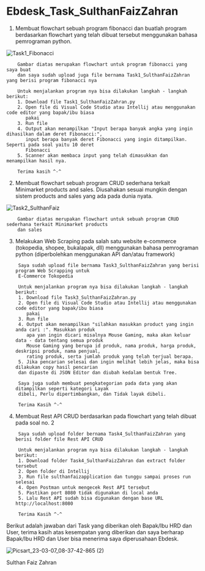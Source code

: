 # Ebdesk_Task_SulthanFaizZahran

1. Membuat flowchart sebuah program fibonacci dan buatlah program berdasarkan flowchart yang telah dibuat tersebut menggunakan bahasa pemrograman python.

![Task1_Fibonacci](https://user-images.githubusercontent.com/86909749/223284061-f1723cf8-2598-4019-a810-249c44eeafe1.png)
        
        Gambar diatas merupakan flowchart untuk program fibonacci yang saya buat
        dan saya sudah upload juga file bernama Task1_SulthanFaizZahran yang berisi program fibonacci nya
        
        Untuk menjalankan program nya bisa dilakukan langkah - langkah berikut:
        1. Download file Task1_SulthanFaizZahran.py 
        2. Open file di Visual Code Studio atau Intellij atau menggunakan code editor yang bapak/ibu biasa 
           pakai
        3. Run file
        4. Output akan menampilkan "Input berapa banyak angka yang ingin dihasilkan dalam deret Fibonacci:", 
           input berapa banyak deret Fibonacci yang ingin ditampilkan. Seperti pada soal yaitu 10 deret 
           Fibonacci
        5. Scanner akan membaca input yang telah dimasukkan dan menampilkan hasil nya.
        
        Terima kasih ^-^

2. Membuat flowchart sebuah program CRUD sederhana terkait Minimarket products and sales. Diusahakan sesuai 
mungkin dengan sistem products and sales yang ada pada dunia nyata.

![Task2_SulthanFaiz](https://user-images.githubusercontent.com/86909749/223286998-8f25b313-510a-4b80-8242-939090321182.jpg)

        Gambar diatas merupakan flowchart untuk sebuah program CRUD sederhana terkait Minimarket products 
        dan sales

3. Melakukan Web Scraping pada salah satu website e-commerce (tokopedia, shopee, bukalapak, dll) menggunakan bahasa 
pemrograman python (diperbolehkan menggunakan API dan/atau framework)

        Saya sudah upload file bernama Task3_SulthanFaizZahran yang berisi program Web Scrapping untuk 
        E-Commerce Tokopedia
        
        Untuk menjalankan program nya bisa dilakukan langkah - langkah berikut:
        1. Download file Task3_SulthanFaizZahran.py
        2. Open file di Visual Code Studio atau Intellij atau menggunakan code editor yang bapak/ibu biasa 
           pakai
        3. Run file
        4. Output akan menampilkan "silahkan masukkan product yang ingin anda cari :". Masukkan produk 
           apa yan ingin dicari misalnya Mouse Gaming, maka akan keluar data - data tentang semua produk 
           Mouse Gaming yang berupa id produk, nama produk, harga produk, deskripsi produk, nama penjual, 
           rating produk, serta jumlah produk yang telah terjual berapa.
        5. Jika pencarian selesai dan ingin melihat lebih jelas, maka bisa dilakukan copy hasil pencarian 
        dan dipaste di JSON Editor dan diubah kedalam bentuk Tree.
           
        Saya juga sudah membuat pengkategorian pada data yang akan ditampilkan seperti kategori Layak 
        dibeli, Perlu dipertimbangkan, dan Tidak layak dibeli.
        
        Terima Kasih ^-^

4. Membuat Rest API CRUD berdasarkan pada flowchart yang telah dibuat pada soal no. 2

        Saya sudah upload folder bernama Task4_SulthanFaizZahran yang berisi folder file Rest API CRUD
        
        Untuk menjalankan program nya bisa dilakukan langkah - langkah berikut:
        1. Download folder Task4_SulthanFaizZahran dan extract folder tersebut
        2. Open folder di Intellij
        3. Run file sulthanfaizapplication dan tunggu sampai proses run selesai
        4. Open Postman untuk mengecek Rest API tersebut
        5. Pastikan port 8080 tidak digunakan di local anda
        5. Lalu Rest API sudah bisa digunakan dengan base URL http://localhost:8080
        
        Terima Kasih ^-^
        
Berikut adalah jawaban dari Task yang diberikan oleh Bapak/Ibu HRD dan User, terima kasih atas kesempatan yang diberikan dan saya berharap Bapak/Ibu HRD dan User bisa menerima saya diperusahaan Ebdesk.

![Picsart_23-03-07_08-37-42-865 (2)](https://user-images.githubusercontent.com/86909749/223297466-11180379-a2b0-41a5-81c8-738f92ecf84b.jpg)

Sulthan Faiz Zahran
